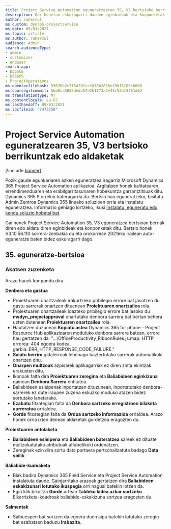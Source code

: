 ```yaml
---
title: Project Service Automation eguneratzearen 35, V3 bertsioko berrikuntzak edo aldaketak
description: Gai honetan eskuragarri dauden eginbideak eta konponketak zerrendatzen dira Microsoft Dynamics 365 Project Service Automation Eguneratu 35. bertsioa, V3.
author: ruhercul
ms.custom: dyn365-projectservice
ms.date: 09/03/2021
ms.topic: article
ms.author: ruhercul
audience: Admin
search.audienceType:
- admin
- customizer
- enduser
search.app:
- D365CE
- D365PS
- ProjectOperations
ms.openlocfilehash: 53670e2c7f54f8fccf636b2855e190f5f85c6068
ms.sourcegitcommit: 5bb8ca5055deda57e2b1173a2e45c53b15f61d62
ms.translationtype: MT
ms.contentlocale: eu-ES
ms.lasthandoff: 09/03/2021
ms.locfileid: "7473250"
---
```

# <a name="whats-new-or-changed-in-project-service-automation-update-release-35-v3"></a>Project Service Automation eguneratzearen 35, V3 bertsioko berrikuntzak edo aldaketak

[!include [banner](../includes/psa-now-project-operations.md)]

Pozik gaude egunkariaren azken eguneratzea iragarriz Microsoft Dynamics 365 Project Service Automation aplikazioa. Argitalpen honek kalitatearen, errendimenduaren eta erabilgarritasunaren hobekuntza garrantzitsuak ditu. Dynamics 365 9.x-rekin bateragarria da. Bertsio hau eguneratzeko, bisitatu Admin Zentroa Dynamics 365 lineako soluzioen orria eta instalatu eguneratzea. Informazio gehiago lortzeko, ikusi [Instalatu, eguneratu edo kendu soluzio hobetsi bat](/power-platform/admin/install-remove-preferred-solution).

Gai honek Project Service Automation 35, V3 eguneratzea bertsioan berriak diren edo aldatu diren eginbideak eta konponketak ditu. Bertsio honek V3.10.56.110 sorrera-zenbakia du eta orokorrean 2021eko irailean auto-eguneratze baten bidez eskuragarri dago.

## <a name="update-release-35"></a>35. eguneratze-bertsioa

### <a name="bug-fixes"></a>Akatsen zuzenketa

Arazo hauek konpondu dira.

**Denbora eta gastua**

- Proiektuaren onartzaileak irakurtzeko pribilegio errore bat jasotzen du gastu sarrerak onartzen dituenean **Proiektuaren onartzailea** rola.
- Proiektuaren onartzaileak idazteko pribilegio errore bat jasoko du **msdyn_projectapproval** onartutako denbora sarrera bat bertan behera uzten dutenean **Proiektuaren onartzailea** rola.
- Hautatzen duzunean **Kopiatu astea** Dynamics 365 for phone - Project Resource Hub aplikazioaren moduluko denbora sarrera batean, errore hau gertatzen da: "...\OfficeProductivity_RibbonRules.js.map: HTTP errorea: 404 egoera kodea, garbia::ERR_HTTP_RESPONSE_CODE_FAILURE."
- **Saiatu berriro** gidalerroak lehenago baztertutako sarrerak automatikoki onartzen ditu.
- **Onarpen multzoak** azpisarek aplikagarriak ez diren zinta ekintzak erakusten ditu.
- Ikonoak falta dira **Proiektuaren zeregina** eta **Baliabideen eginkizuna** gainean **Denbora Sarrera** entitatea.
- Baliabideen esleipenak inportatzen dituzunean, inportatutako denbora-sarrerek ez dute iraupen zuzena eskuzko moduko atazen bidez sortutako lanetarako.
- **Ezabatu** fitxategian falta da **Denbora sartzeko erregistroen bilaketa aurreratua** orrialdea.
- **Gorde** fitxategian falta da **Ordua sartzeko informazioa** orrialdea. Arazo honek orria ixten denean aldaketak gordetzea eragozten du.

**Proiektuaren antolaketa**

- **Baliabideen esleipena** eta **Baliabideen bateratzea** sareek ez dituzte multzokatutako atributuak alfabetikoki ordenatzen.
- Zereginak ezin dira sortu data portaera pertsonalizatuta badago **Data soilik**.

**Baliabide-kudeaketa**

- Biak badira Dynamics 365 Field Service eta Project Service Automation instalatuta daude. Gainjarritako arazoak gertatzen dira **Baliabideen eskakizunari lotutako ikuspegia** orri nagusi batekin lotzen da.
- Egin klik bikoitza **Gorde** urtean **Taldeko kidea azkar sortzeko** Elkarrizketa-koadroak baliabide-eskakizuna sortzea eragozten du.

**Salmentak**

- Salbuespen bat sortzen da egoera duen aipu batekin lotutako zeregin bat ezabatzen baduzu **Irabazita**.

